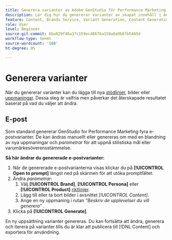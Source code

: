 ```yaml
---
title: Generera varianter av Adobe GenStudio för Performance Marketing-innehåll
description: Lär dig hur du genererar varianter av skapat innehåll i Adobe GenStudio för Performance Marketing.
feature: Content, Brands Service, Variant Generation, Content Generation
role: User
level: Beginner
source-git-commit: 6ba029f46a37c159ec48676a158a6a9b8fb5465d
workflow-type: tm+mt
source-wordcount: '168'
ht-degree: 0%

---
```



# Generera varianter

När du genererar varianter kan du lägga till nya [stödlinjer](/help/user-guide/guidelines/overview.md), bilder eller [uppmaningar](/help/user-guide/effective-prompts.md). Dessa steg är valfria men påverkar det återskapade resultatet baserat på vad du väljer att ändra.

## E-post

Som standard genererar GenStudio for Performance Marketing fyra e-postvarianter. De kan ändras manuellt eller genereras om med en blandning av nya uppmaningar och _parametrar_ för att uppnå stilistiska mål eller varumärkesöverensstämmelse.

**Så här ändrar du genererade e-postvarianter:**

1. När de genererade e-postvarianterna visas klickar du på **[!UICONTROL Open to prompt]** längst ned på skärmen för att utöka promptfältet.
1. Ändra _parametrar_:
   1. Välj **[!UICONTROL Brand]**, **[!UICONTROL Persona]** eller **[!UICONTROL Product]** [riktlinjer](/help/user-guide/guidelines/overview.md).
   1. Lägg till eller ta bort bilder i avsnittet _[!UICONTROL Content]_.
   1. Ange en ny uppmaning i rutan _&quot;Beskriv de upplevelser du vill generera&quot;_ .
1. Klicka på **[!UICONTROL Generate]**.

En ny uppsättning varianter genereras. Du kan fortsätta att ändra, generera och iterera på varianter tills du är klar att publicera till [!DNL Content] och exportera för användning.
